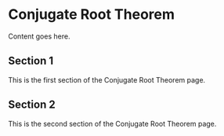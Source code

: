 # Conjugate Root Theorem

Content goes here.

## Section 1

This is the first section of the Conjugate Root Theorem page.

## Section 2

This is the second section of the Conjugate Root Theorem page.

